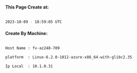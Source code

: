 
   
#### This Page Create at:

```bash

2023-10-09 - 18:59:05 UTC

```

#### Create By Machine:

```bash

Host Name : fv-az248-709

platform  : Linux-6.2.0-1012-azure-x86_64-with-glibc2.35

Ip Local  : 10.1.0.31

```

